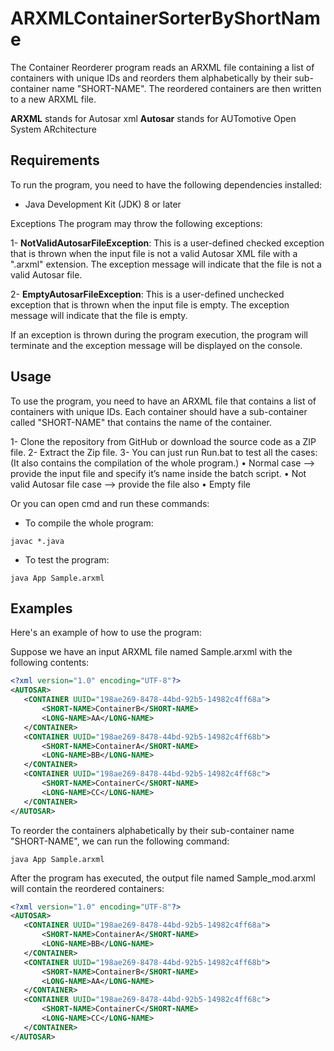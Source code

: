 # ARXMLContainerSorterByShortName

The Container Reorderer program reads an ARXML file containing a list of containers with unique IDs and reorders them alphabetically by their sub-container name "SHORT-NAME". The reordered containers are then written to a new ARXML file.

**ARXML** stands for Autosar xml
**Autosar** stands for AUTomotive Open System ARchitecture

## Requirements

To run the program, you need to have the following dependencies installed:

- Java Development Kit (JDK) 8 or later

Exceptions
The program may throw the following exceptions:

1- **NotValidAutosarFileException**: This is a user-defined checked exception that is thrown when the input file is not a valid Autosar XML file with a ".arxml" extension. The exception message will indicate that the file is not a valid Autosar file.

2- **EmptyAutosarFileException**: This is a user-defined unchecked exception that is thrown when the input file is empty. The exception message will indicate that the file is empty.

If an exception is thrown during the program execution, the program will terminate and the exception message will be displayed on the console.


## Usage

To use the program, you need to have an ARXML file that contains a list of containers with unique IDs. Each container should have a sub-container called "SHORT-NAME" that contains the name of the container.

1- Clone the repository from GitHub or download the source code as a ZIP file.
2- Extract the Zip file.
3- You can just run Run.bat to test all the cases: (It also contains the compilation of the whole program.)
  • Normal case --> provide the input file and specify it’s name inside the batch script.
  • Not valid Autosar file case --> provide the file also 
  • Empty file
  
Or you can open cmd and run these commands:

- To compile the whole program:

```
javac *.java
```

- To test the program:

```
java App Sample.arxml
```
## Examples

Here's an example of how to use the program:

Suppose we have an input ARXML file named Sample.arxml with the following contents:

```xml
<?xml version="1.0" encoding="UTF-8"?>
<AUTOSAR>
   <CONTAINER UUID="198ae269-8478-44bd-92b5-14982c4ff68a">
       <SHORT-NAME>ContainerB</SHORT-NAME>
       <LONG-NAME>AA</LONG-NAME>
   </CONTAINER>
   <CONTAINER UUID="198ae269-8478-44bd-92b5-14982c4ff68b">
       <SHORT-NAME>ContainerA</SHORT-NAME>
       <LONG-NAME>BB</LONG-NAME>
   </CONTAINER>
   <CONTAINER UUID="198ae269-8478-44bd-92b5-14982c4ff68c">
       <SHORT-NAME>ContainerC</SHORT-NAME>
       <LONG-NAME>CC</LONG-NAME>
   </CONTAINER>
</AUTOSAR>
```

To reorder the containers alphabetically by their sub-container name "SHORT-NAME", we can run the following command:

```
java App Sample.arxml
```

After the program has executed, the output file named Sample_mod.arxml will contain the reordered containers:

```xml
<?xml version="1.0" encoding="UTF-8"?>
<AUTOSAR>
   <CONTAINER UUID="198ae269-8478-44bd-92b5-14982c4ff68a">
       <SHORT-NAME>ContainerA</SHORT-NAME>
       <LONG-NAME>BB</LONG-NAME>
   </CONTAINER>
   <CONTAINER UUID="198ae269-8478-44bd-92b5-14982c4ff68b">
       <SHORT-NAME>ContainerB</SHORT-NAME>
       <LONG-NAME>AA</LONG-NAME>
   </CONTAINER>
   <CONTAINER UUID="198ae269-8478-44bd-92b5-14982c4ff68c">
       <SHORT-NAME>ContainerC</SHORT-NAME>
       <LONG-NAME>CC</LONG-NAME>
   </CONTAINER>
</AUTOSAR>
```




